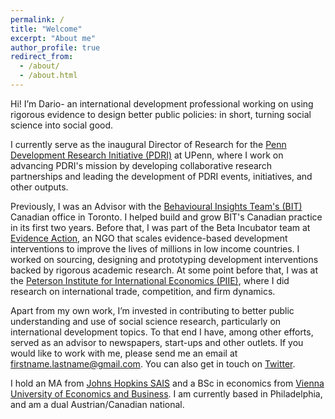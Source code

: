 ```yaml
---
permalink: /
title: "Welcome"
excerpt: "About me"
author_profile: true
redirect_from: 
  - /about/
  - /about.html
---
```


Hi! I’m Dario- an international development professional working on using rigorous evidence to design better public policies: in short, turning social science into social good. 

I currently serve as the inaugural Director of Research for the [Penn Development Research Initiative (PDRI)](https://pdri.upenn.edu/) at UPenn, where I work on advancing PDRI's mission by developing collaborative research partnerships and leading the development of PDRI events, initiatives, and other outputs.

Previously, I was an Advisor with the [Behavioural Insights Team's (BIT)](https://www.bi.team/) Canadian office in Toronto. I helped build and grow BIT's Canadian practice in its first two years. Before that, I was part of the Beta Incubator team at [Evidence Action](https://www.evidenceaction.org/), an NGO that scales evidence-based development interventions to improve the lives of millions in low income countries. I worked on sourcing, designing and prototyping development interventions backed by rigorous academic research. At some point before that, I was at the [Peterson Institute for International Economics (PIIE)](https://www.piie.com/), where I did research on international trade, competition, and firm dynamics.

Apart from my own work, I’m invested in contributing to better public understanding and use of social science research, particularly on international development topics. To that end I have, among other efforts, served as an advisor to newspapers, start-ups and other outlets. If you would like to work with me, please send me an email at firstname.lastname@gmail.com. You can also get in touch on [Twitter](https://twitter.com/dariosidhu).

I hold an MA from [Johns Hopkins SAIS](https://sais.jhu.edu/) and a BSc in economics from [Vienna University of Economics and Business](https://www.wu.ac.at/en/). I am currently based in Philadelphia, and am a dual Austrian/Canadian national. 
